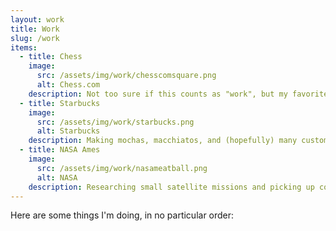 ```yaml
---
layout: work
title: Work
slug: /work
items:
  - title: Chess
    image:
      src: /assets/img/work/chesscomsquare.png
      alt: Chess.com
    description: Not too sure if this counts as "work", but my favorite piece is the horsey :)
  - title: Starbucks
    image:
      src: /assets/img/work/starbucks.png
      alt: Starbucks
    description: Making mochas, macchiatos, and (hopefully) many customer's days as a barista this summer
  - title: NASA Ames
    image:
      src: /assets/img/work/nasameatball.png
      alt: NASA
    description: Researching small satellite missions and picking up cool posters on the side
---
```


Here are some things I'm doing, in no particular order:
<br />
<br />
